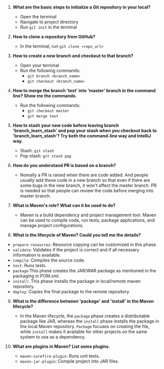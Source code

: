 1. **What are the basic steps to initialize a Git repository in your local?**
     - Open the terminal
     - Navigate to project directory
     - Run `git init` in the terminal

2. **How to clone a repository from GitHub?**
   - In the terminal, run `git clone <repo_url>`

3. **How to create a new branch and checkout to that branch?**
   - Open your ternimal
   - Run the following commands:
     - `git branch <branch_name>`
     - `git checkout <branch_name>`


4. **How to merge the branch 'test' into 'master' branch in the command line? Show me the commands.**
   - Run the following commands:
     - `git checkout master`
     - `git merge test`


5. **How to stash your new code before leaving branch 'branch_learn_stash' and pop your stash when you checkout back to 'branch_learn_stash'? Try both the command-line way and IntelliJ way.**
     - Stash: `git stash`
     - Pop stash: `git stash pop`

6. **How do you understand PR is based on a branch?**
   - Nomally a PR is raised when there are code added. And people usually add these code in a new branch so that even if there are some bugs in the new branch, it won't affect the master branch. PR is needed so that people can review the code before merging into master branch.

7. **What is Maven's role? What can it be used to do?**
   - Maven is a build dependency and project management tool. Maven can be used to compile code, run tests, package applications, and manage project configurations.

8. **What is the lifecycle of Maven? Could you tell me the details?**
- `prepare-resources`: Resource copying can be customized in this phase.
- `validate`: Validates if the project is correct and if all necessary information is available.
- `compile`: Compiles the source code.
- `test`: Runs tests.
- `package`:This phase creates the JAR/WAR package as mentioned in the packaging in POM.xml.
- `install`: This phase installs the package in local/remote maven repository.
- `deploy`: Copies the final package to the remote repository.

9. **What is the difference between 'package' and 'install' in the Maven lifecycle?**
   - In the Maven lifecycle, the `package` phase creates a distributable package like JAR, whereas the `install` phase installs the package in the local Maven repository. `Package` focuses on creating the file, while `install` makes it available for other projects on the same system to use as a dependency.

10. **What are plugins in Maven? List some plugins.**
      - `maven-surefire-plugin`: Runs unit tests.
      - `maven-jar-plugin`: Compile project into JAR files.
